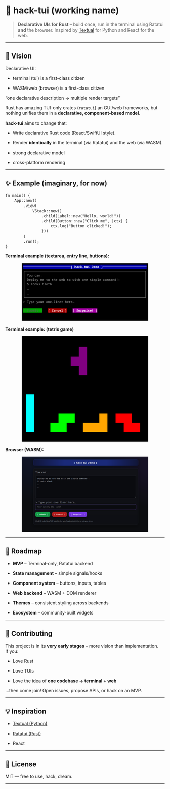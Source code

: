 🌌 **hack-tui** (working name)
=============================

> **Declarative UIs for Rust** – build once, run in the terminal using Ratatui **and** the browser.
> Inspired by [Textual](https://github.com/Textualize/textual) for Python and React for the web.

* * *

🚀 Vision
---------
Declarative UI: 

*   terminal (tui) is a first-class citizen

*   WASM/web (browser) is a first-class citizen


“one declarative description → multiple render targets”
   

Rust has amazing TUI-only crates (`ratatui`) an GUI/web frameworks, but nothing unifies them in a **declarative, component-based model**.

**hack-tui** aims to change that:

*   Write declarative Rust code (React/SwiftUI style).
    
*   Render **identically** in the terminal (via Ratatui) and the web (via WASM).
    
*   strong declarative model
    
*   cross-platform rendering
    

* * *

✨ Example (imaginary, for now)
------------------------------


```
fn main() {
    App::new()
        .view(
            VStack::new()
                .child(Label::new("Hello, world!"))
                .child(Button::new("Click me", |ctx| {
                    ctx.log("Button clicked!");
                }))
        )
        .run();
}
```

**Terminal example (textarea, entry line, buttons):**

<p align="center"><img src="docs/images/editor.png" width="400"></p>

**Terminal example: (tetris game)**

<p align="center"><img src="docs/images/tetris.png" width="400"></p>



**Browser (WASM):**

<p align="center"><img src="docs/images/web.png" width="400"></p>

* * *

📍 Roadmap
----------

*    **MVP** – Terminal-only, Ratatui backend
    
*    **State management** – simple signals/hooks
    
*    **Component system** – buttons, inputs, tables
    
*    **Web backend** – WASM + DOM renderer
    
*    **Themes** – consistent styling across backends
    
*    **Ecosystem** – community-built widgets
    

* * *

🤝 Contributing
---------------

This project is in its **very early stages** – more vision than implementation.  
If you:

*   Love Rust
    
*   Love TUIs
    
*   Love the idea of **one codebase → terminal + web**
    

…then come join! Open issues, propose APIs, or hack on an MVP.

* * *

💡 Inspiration
--------------

*   [Textual (Python)](https://github.com/Textualize/textual)
    
*   [Ratatuí (Rust)](https://github.com/ratatui-org/ratatui)
    
*   React
    

* * *

📜 License
----------

MIT — free to use, hack, dream.

* * *


